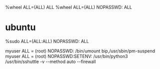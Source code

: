 %wheel  ALL=(ALL)             ALL
%wheel  ALL=(ALL)   NOPASSWD: ALL

# ubuntu
%sudo   ALL=(ALL:ALL) NOPASSWD: ALL


myuser  ALL = (root) NOPASSWD: /bin/umount bip,/usr/sbin/pm-suspend
myuser  ALL = (root) NOPASSWD:SETENV: /usr/bin/python3 /usr/bin/sshuttle -v --method auto --firewall
